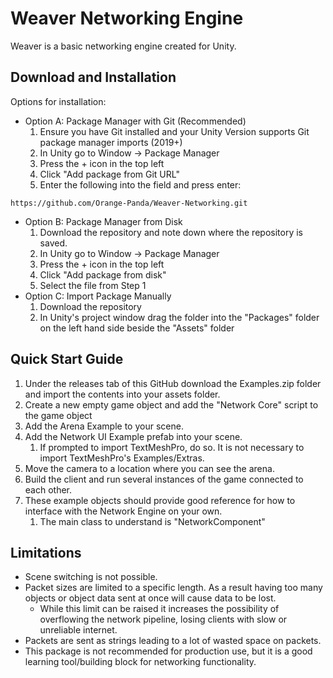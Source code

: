 # Weaver Networking Engine
Weaver is a basic networking engine created for Unity.

## Download and Installation
Options for installation:
- Option A: Package Manager with Git (Recommended)
	1. Ensure you have Git installed and your Unity Version supports Git package manager imports (2019+)
	2. In Unity go to Window -> Package Manager
	3. Press the + icon in the top left
	4. Click "Add package from Git URL"
	5. Enter the following into the field and press enter: 
```
https://github.com/Orange-Panda/Weaver-Networking.git
```
- Option B: Package Manager from Disk
	1. Download the repository and note down where the repository is saved.
	2. In Unity go to Window -> Package Manager
	3. Press the + icon in the top left
	4. Click "Add package from disk"
	5. Select the file from Step 1
- Option C: Import Package Manually
	1. Download the repository
	2. In Unity's project window drag the folder into the "Packages" folder on the left hand side beside the "Assets" folder

## Quick Start Guide
1. Under the releases tab of this GitHub download the Examples.zip folder and import the contents into your assets folder.
2. Create a new empty game object and add the "Network Core" script to the game object
3. Add the Arena Example to your scene.
4. Add the Network UI Example prefab into your scene.
	1. If prompted to import TextMeshPro, do so. It is not necessary to import TextMeshPro's Examples/Extras.
5. Move the camera to a location where you can see the arena.
6. Build the client and run several instances of the game connected to each other.
7. These example objects should provide good reference for how to interface with the Network Engine on your own.
	1. The main class to understand is "NetworkComponent"

## Limitations
* Scene switching is not possible.
* Packet sizes are limited to a specific length. As a result having too many objects or object data sent at once will cause data to be lost. 
	* While this limit can be raised it increases the possibility of overflowing the network pipeline, losing clients with slow or unreliable internet.
* Packets are sent as strings leading to a lot of wasted space on packets.
* This package is not recommended for production use, but it is a good learning tool/building block for networking functionality.